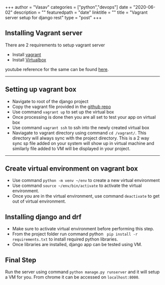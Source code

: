 +++
author = "Vasav"
categories = ["python","devops"]
date = "2020-06-02"
description = ""
featuredpath = "date"
linktitle = ""
title = "Vagrant server setup for django rest"
type = "post"
+++

## Installing Vagrant server

There are 2 requirements to setup vagrant server
* Install [vagrant](https://www.vagrantup.com/)
* Install [Virtualbox](https://www.virtualbox.org/)

youtube reference for the same can be found [here](https://www.youtube.com/watch?v=IzGO9t6cNk8).
___

## Setting up vagrant box
* Navigate to root of the django project
* Copy the vagrant file provided in the [github repo](https://github.com/LondonAppDev/profiles-rest-api/blob/master/Vagrantfile)
* Use command ```vagrant up``` to set up the virtual box
* Once processing is done then you are all set to test your app on virtual box
* Use command ```vagrant ssh``` to ssh into the newly created virtual box
* Naviagate to vagrant directory using command ```cd /vagrant/```. This directory will always sync with the project directory. This is a 2 way sync sp file added on your system will show up in virtual machine and similarly file added to VM will be displayed in your project. 
___

## Create virtual environment on vagrant box
* Use command ```python -m venv ~/env``` to create a new virtual environment
* Use command ```source ~/env/bin/activate``` to activate the virtual environment.
* Once you are in the virtual environment, use command ```deactivate``` to get out of virtual environment.

## Installing django and drf
* Make sure to activate virtual environment before performing this step.
* From the project folder run command python ``` pip install -r requirements.txt``` to install required python libraries.
* Once libraries are installed, django app can be tested using VM. 

## Final Step
Run the server using command ```python manage.py runserver``` and it will setup a VM for you. From chrome it can be accessed on ```localhost:8000```.








